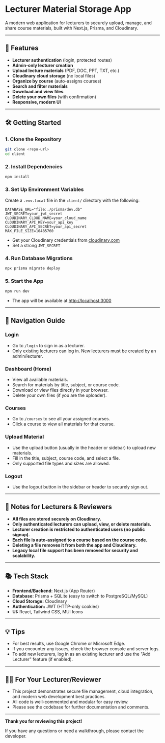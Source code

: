 # Lecturer Material Storage App

A modern web application for lecturers to securely upload, manage, and share course materials, built with Next.js, Prisma, and Cloudinary.

---

## 🚀 Features
- **Lecturer authentication** (login, protected routes)
- **Admin-only lecturer creation**
- **Upload lecture materials** (PDF, DOC, PPT, TXT, etc.)
- **Cloudinary cloud storage** (no local files)
- **Organize by course** (auto-assigns courses)
- **Search and filter materials**
- **Download and view files**
- **Delete your own files** (with confirmation)
- **Responsive, modern UI**

---

## 🛠️ Getting Started

### 1. **Clone the Repository**
```bash
git clone <repo-url>
cd client
```

### 2. **Install Dependencies**
```bash
npm install
```

### 3. **Set Up Environment Variables**
Create a `.env.local` file in the `client/` directory with the following:
```env
DATABASE_URL="file:./prisma/dev.db"
JWT_SECRET=your_jwt_secret
CLOUDINARY_CLOUD_NAME=your_cloud_name
CLOUDINARY_API_KEY=your_api_key
CLOUDINARY_API_SECRET=your_api_secret
MAX_FILE_SIZE=10485760
```
- Get your Cloudinary credentials from [cloudinary.com](https://cloudinary.com/)
- Set a strong `JWT_SECRET`

### 4. **Run Database Migrations**
```bash
npx prisma migrate deploy
```

### 5. **Start the App**
```bash
npm run dev
```
- The app will be available at [http://localhost:3000](http://localhost:3000)

---

## 🧭 Navigation Guide

### **Login**
- Go to `/login` to sign in as a lecturer.
- Only existing lecturers can log in. New lecturers must be created by an admin/lecturer.

### **Dashboard (Home)**
- View all available materials.
- Search for materials by title, subject, or course code.
- Download or view files directly in your browser.
- Delete your own files (if you are the uploader).

### **Courses**
- Go to `/courses` to see all your assigned courses.
- Click a course to view all materials for that course.

### **Upload Material**
- Use the upload button (usually in the header or sidebar) to upload new materials.
- Fill in the title, subject, course code, and select a file.
- Only supported file types and sizes are allowed.

### **Logout**
- Use the logout button in the sidebar or header to securely sign out.

---

## 📝 Notes for Lecturers & Reviewers
- **All files are stored securely on Cloudinary.**
- **Only authenticated lecturers can upload, view, or delete materials.**
- **Lecturer creation is restricted to authenticated users (no public signup).**
- **Each file is auto-assigned to a course based on the course code.**
- **Deleting a file removes it from both the app and Cloudinary.**
- **Legacy local file support has been removed for security and scalability.**

---

## 📚 Tech Stack
- **Frontend/Backend:** Next.js (App Router)
- **Database:** Prisma + SQLite (easy to switch to PostgreSQL/MySQL)
- **Cloud Storage:** Cloudinary
- **Authentication:** JWT (HTTP-only cookies)
- **UI:** React, Tailwind CSS, MUI Icons

---

## 💡 Tips
- For best results, use Google Chrome or Microsoft Edge.
- If you encounter any issues, check the browser console and server logs.
- To add new lecturers, log in as an existing lecturer and use the "Add Lecturer" feature (if enabled).

---

## 👨‍🏫 For Your Lecturer/Reviewer
- This project demonstrates secure file management, cloud integration, and modern web development best practices.
- All code is well-commented and modular for easy review.
- Please see the codebase for further documentation and comments.

---

**Thank you for reviewing this project!**

If you have any questions or need a walkthrough, please contact the developer.
